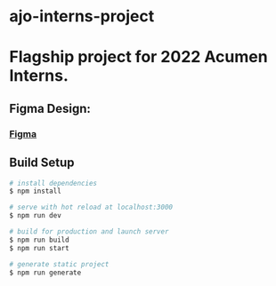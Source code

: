 # ajo-interns-project

# Flagship project for 2022 Acumen Interns.

## Figma Design:

### <a href="https://www.figma.com/file/zb7v40Zq1fKUQTpqVeQLbR/Acumen-Internship(Odu-David)?node-id=442%3A6618">Figma</a>

## Build Setup

```bash
# install dependencies
$ npm install

# serve with hot reload at localhost:3000
$ npm run dev

# build for production and launch server
$ npm run build
$ npm run start

# generate static project
$ npm run generate
```
